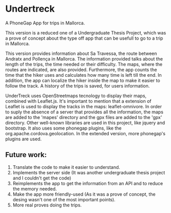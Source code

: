 # Undertreck
A PhoneGap App for trips in Mallorca.

This version is a reduced one of a Undergraduate Thesis Project, which was a prove of
concept about the type off app that can be usefull to go to a trip in Mallorca.

This version provides information about Sa Travessa, the route between Andratx and Pollença in Mallorca.
The information provided talks about the length of the trips, the time needed or their difficulty.
The maps, where the routes are indicated, are also provided. Furthermore, the app counts the time that the
hiker uses and calculates how many time is left till the end. In addition, the app can localize the hiker inside
the map to make it easier to follow the track. A history of the trips is saved, for users information.

UnderTreck uses OpenStreetmaps tecnology to display their maps, combined with Leaflet.js. It's important to mention
that a extension of Leaflet is used to display the tracks in the maps: leaflet-omnivore. In order to suply the
absence of a server that provides all the information, the maps are added to the 'mapes' directory and the gpx files are
added to the 'gpx' directory. Other well-known libraries are used in this project, like jquery and bootstrap. It also
uses some phonegap plugins, like the org.apache.cordova.geolocation. In the extended version, more phonegap's plugins are used.


## Future work:
1. Translate the code to make it easier to understand.
2. Implements the server side (It was another undergraduate thesis project and I couldn't get the code)
3. Reimplements the app to get the information from an API and to reduce the memory needed.
4. Make the app more friendly-used (As it was a prove of concept, the desing wasn't one of the most important points).
5. More real proves doing the trips.

